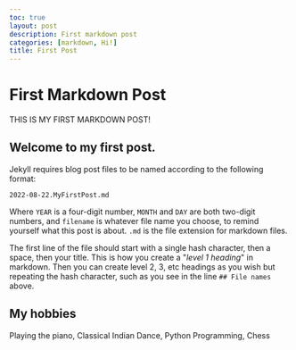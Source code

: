 ```yaml
---
toc: true
layout: post
description: First markdown post
categories: [markdown, Hi!]
title: First Post
---
```

# First Markdown Post
THIS IS MY FIRST MARKDOWN POST!

## Welcome to my first post. 

Jekyll requires blog post files to be named according to the following format:

`2022-08-22.MyFirstPost.md`

Where `YEAR` is a four-digit number, `MONTH` and `DAY` are both two-digit numbers, and `filename` is whatever file name you choose, to remind yourself what this post is about. `.md` is the file extension for markdown files.

The first line of the file should start with a single hash character, then a space, then your title. This is how you create a "*level 1 heading*" in markdown. Then you can create level 2, 3, etc headings as you wish but repeating the hash character, such as you see in the line `## File names` above.

## My hobbies

Playing the piano, Classical Indian Dance, Python Programming, Chess
